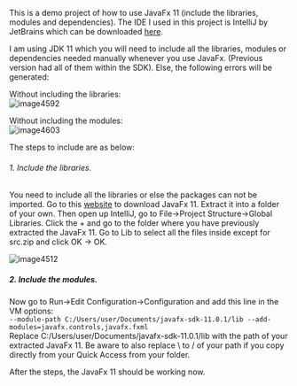 This is a demo project of how to use JavaFx 11 (include the libraries, modules and dependencies). The IDE I used in this project is IntelliJ by JetBrains which can be downloaded [here](https://www.jetbrains.com/idea/download/#section=windows).

I am using JDK 11 which you will need to include all the libraries, modules or dependencies needed manually whenever you use JavaFx. (Previous version had all of them within the SDK). Else, the following errors will be generated:<br/>

Without including the libraries:<br/>
 ![image4592](https://user-images.githubusercontent.com/26379432/50488052-a17a3600-0a3b-11e9-8de3-03167e5f5c25.png)

 Without including the modules:<br/>
 ![image4603](https://user-images.githubusercontent.com/26379432/50489358-2ec08900-0a42-11e9-93cc-3f780f98f464.png)

 The steps to include are as below:

###### 1. Include the libraries.</br>
You need to include all the libraries or else the packages can not be imported. Go to this [website](https://gluonhq.com/products/javafx/) to download JavaFx 11. Extract it into a folder of your own. Then open up IntelliJ, go to File->Project Structure->Global Libraries. Click the + and go to the folder where you have previously extracted the JavaFx 11. Go to Lib to select all the files inside except for src.zip and click OK -> OK.

 ![image4512](https://user-images.githubusercontent.com/26379432/50486992-70980200-0a37-11e9-9384-755cb70299c1.png)    

##### 2. Include the modules.<br/>
Now go to Run->Edit Configuration->Configuration and add this line in the VM options:<br/>
 ```--module-path C:/Users/user/Documents/javafx-sdk-11.0.1/lib --add-modules=javafx.controls,javafx.fxml```<br/>
 Replace C:/Users/user/Documents/javafx-sdk-11.0.1/lib with the path of your extracted JavaFx 11. Be aware to also replace \ to / of your path if you copy directly from your Quick Access from your folder.

 After the steps, the JavaFx 11 should be working now.
